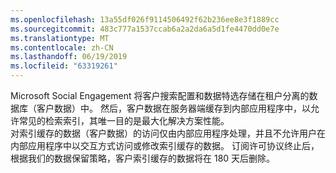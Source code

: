 ```yaml
---
ms.openlocfilehash: 13a55df026f9114506492f62b236ee8e3f1889cc
ms.sourcegitcommit: 483c777a1537ccab6a2a2da6a5d1fe4470dd0e7e
ms.translationtype: MT
ms.contentlocale: zh-CN
ms.lasthandoff: 06/19/2019
ms.locfileid: "63319261"
---
```

Microsoft Social Engagement 将客户搜索配置和数据特选存储在租户分离的数据库（客户数据）中。 然后，客户数据在服务器端缓存到内部应用程序中，以允许常见的检索索引，其唯一目的是最大化解决方案性能。   
 对索引缓存的数据（客户数据）的访问仅由内部应用程序处理，并且不允许用户在内部应用程序中以交互方式访问或修改索引缓存的数据。 订阅许可协议终止后，根据我们的数据保留策略，客户索引缓存的数据将在 180 天后删除。